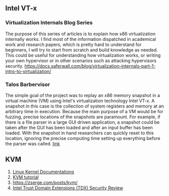 
## Intel VT-x

### Virtualization Internals Blog Series

The purpose of this series of articles is to explain how x86 virtualization internally works. I find most of the information dispatched in academical work and research papers, which is pretty hard to understand for beginners, I will try to start from scratch and build knowledge as needed. This could be useful for understanding how virtualization works, or writing your own hypervisor or in other scenarios such as attacking hypervisors security.
https://docs.saferwall.com/blog/virtualization-internals-part-1-intro-to-virtualization/

### Talos Barbervisor

The simple goal of the project was to replay an x86 memory snapshot in a virtual machine (VM) using Intel's virtualization technology Intel VT-x. A snapshot in this case is the collection of system registers and memory at an arbitrary time in execution. Because the main purpose of a VM would be for fuzzing, precise locations of the snapshots are paramount. For example, if there is a file parser in a large GUI driven application, a snapshot could be taken after the GUI has been loaded and after an input buffer has been loaded. With the snapshot in hand researchers can quickly reset to this location, ignoring the precise computing time setting up everything before the parser was called.
[link](https://blog.talosintelligence.com/barbervisor/)

## KVM

1. [Linux Kernel Documentations](https://git.kernel.org/pub/scm/linux/kernel/git/will/kvmtool.git/tree/README)
2. [KVM tutorial](https://lwn.net/Articles/658511/)
3. https://zserge.com/posts/kvm/
4. [Intel Trust Domain Extensions (TDX) Security Review](https://services.google.com/fh/files/misc/intel_tdx_-_full_report_041423.pdf)